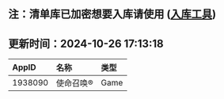 ## 注：清单库已加密想要入库请使用 ([入库工具](https://github.com/BlankTMing/ManifestAutoUpdate/releases))

## 更新时间：2024-10-26 17:13:18
| AppID | 名称 | 类型  |
| :-------------------- | :----------------------------- | :----------- |
| 1938090 | 使命召唤®| Game |
